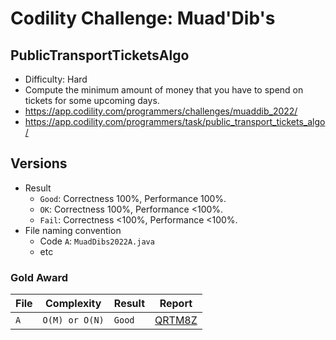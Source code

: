 # Codility Challenge: Muad'Dib's

## PublicTransportTicketsAlgo

- Difficulty: Hard
- Compute the minimum amount of money that you have to spend on tickets for some upcoming days.
- <https://app.codility.com/programmers/challenges/muaddib_2022/>
- <https://app.codility.com/programmers/task/public_transport_tickets_algo/>

## Versions

- Result
  - `Good`: Correctness 100%, Performance 100%.
  - `OK`: Correctness 100%, Performance <100%.
  - `Fail`: Correctness <100%, Performance <100%.
- File naming convention
  - Code `A`: `MuadDibs2022A.java`
  - etc

### Gold Award

| File | Complexity     | Result | Report                                                                            |
| ---- | -------------- | ------ | --------------------------------------------------------------------------------- |
| `A`  | `O(M) or O(N)` | `Good` | [QRTM8Z](https://app.codility.com/cert/view/certQRTM8Z-DXJP9F3KU6NZ5GYD/details/) |
